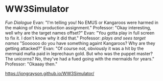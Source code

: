 # WW3Simulator

*Fun Dialogue*
Evan: "I'm telling you! No EMUS or Kangaroos were harmed in the making of this production assignment."
Professor: "Okay interesting, well why are the target names offset?"
Evan: "You gotta play in full screen to fix it. I don't know why it did that."
Professor: *plays and sees target names* "Soooooo do you have something againt Kangaroos? Why are they getting attacked?"
Evan: "Of course not, obviously it was a hit by the mermaid mafia paid in leprechaun gold. But who was the puppet master? The unicorns? No, they've had a fued going with the mermaids for years."
Professor: "Okaaay then."

https://jongrayson.github.io/WW3Simulator/
